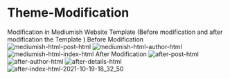# Theme-Modification
Modification in Mediumish Website Template (Before modification and after modification the Template )
Before Modification
![mediumish-html-post-html](https://user-images.githubusercontent.com/90255998/138028023-040801b4-ccec-445d-9fd5-3806234b3c44.png)
![mediumish-html-author-html](https://user-images.githubusercontent.com/90255998/138028046-d72b3b59-2786-4004-85a7-49bf89ec90e3.png)
![mediumish-html-index-html](https://user-images.githubusercontent.com/90255998/138028097-1ce74fff-6706-4669-9b16-04aa6c3bab3a.png)
After Modification
![after-post-html](https://user-images.githubusercontent.com/90255998/138028683-e601d668-220b-4fa2-af70-cd08da926856.png)
![after-author-html](https://user-images.githubusercontent.com/90255998/138028693-cd865a67-b0c3-4e0d-ae95-47f4d94badda.png)
![after-details-html](https://user-images.githubusercontent.com/90255998/138028699-f8d635e2-1bbb-44f0-b8cb-6570b0d6484a.png)
![after-index-html-2021-10-19-18_32_50](https://user-images.githubusercontent.com/90255998/138028702-c52c15c2-9052-4c5a-b528-a6f25988149d.png)
